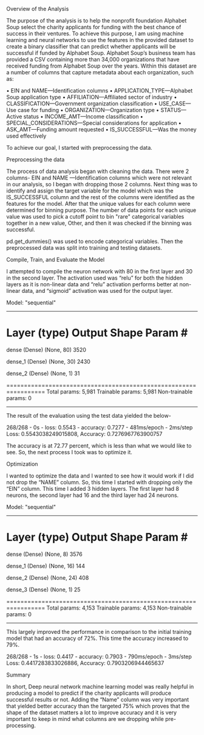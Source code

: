 ﻿Overview of the Analysis 

The purpose of the analysis is to help the nonprofit foundation Alphabet Soup select the charity applicants for funding with the best chance of success in their ventures. To achieve this purpose, I am using machine learning and neural networks to use the features in the provided dataset to create a binary classifier that can predict whether applicants will be successful if funded by Alphabet Soup.
Alphabet Soup’s business team has provided a CSV containing more than 34,000 organizations that have received funding from Alphabet Soup over the years. Within this dataset are a number of columns that capture metadata about each organization, such as:





• EIN and NAME—Identification columns
• APPLICATION_TYPE—Alphabet Soup application type
• AFFILIATION—Affiliated sector of industry
• CLASSIFICATION—Government organization classification
• USE_CASE—Use case for funding
• ORGANIZATION—Organization type
• STATUS—Active status
• INCOME_AMT—Income classification
• SPECIAL_CONSIDERATIONS—Special considerations for application
• ASK_AMT—Funding amount requested
• IS_SUCCESSFUL—Was the money used effectively





To achieve our goal, I started with preprocessing the data.


Preprocessing the data


The process of data analysis began with cleaning the data. There were 2 columns- EIN and NAME —Identification columns which were not relevant in our analysis, so I began with dropping those 2 columns.
 Next thing was to identify and assign the target variable for the model which was the IS_SUCCESSFUL column and the rest of the columns were identified as the features for the model. After that the unique values for each column were determined for binning purpose. The number of data points for each unique value was used to pick a cutoff point to bin "rare" categorical variables together in a new value, Other, and then it was checked if the binning was successful.


pd.get_dummies() was used to encode categorical variables. Then the preprocessed data was split into training and testing datasets.


Compile, Train, and Evaluate the Model



I attempted to compile the neuron network with 80 in the first layer and 30 in the second layer. The activation used was “relu” for both the hidden layers as it is non-linear data and “relu” activation performs better at non-linear data, and “sigmoid” activation was used for the output layer.



Model: "sequential"
_________________________________________________________________
 Layer (type)                Output Shape              Param #   
=================================================================
 dense (Dense)               (None, 80)                3520      
                                                                 
 dense_1 (Dense)             (None, 30)                2430      
                                                                 
 dense_2 (Dense)             (None, 1)                 31        
                                                                 
=================================================================
Total params: 5,981
Trainable params: 5,981
Non-trainable params: 0
_________________________________________________________________




The result of the evaluation using the test data yielded the below-



268/268 - 0s - loss: 0.5543 - accuracy: 0.7277 - 481ms/epoch - 2ms/step
Loss: 0.5543038249015808, Accuracy: 0.7276967763900757




The accuracy is at 72.77 percent, which is less than what we would like to see. So, the next process I took was to optimize it.








Optimization




I wanted to optimize the data and I wanted to see how it would work if I did not drop the “NAME” column. So, this time I started with dropping only the “EIN” column. This time I added 3 hidden layers. The first layer had 8 neurons, the second layer had 16 and the third layer had 24 neurons.

Model: "sequential"
_________________________________________________________________
 Layer (type)                Output Shape              Param #   
=================================================================
 dense (Dense)               (None, 8)                 3576      
                                                                 
 dense_1 (Dense)             (None, 16)                144       
                                                                 
 dense_2 (Dense)             (None, 24)                408       
                                                                 
 dense_3 (Dense)             (None, 1)                 25        
                                                                 
=================================================================
Total params: 4,153
Trainable params: 4,153
Non-trainable params: 0
_________________________________________________________________



 This largely improved the performance in comparison to the initial training model that had an accuracy of 72%. This time the accuracy increased to 79%.



268/268 - 1s - loss: 0.4417 - accuracy: 0.7903 - 790ms/epoch - 3ms/step
Loss: 0.4417283833026886, Accuracy: 0.7903206944465637






Summary


 In short, Deep neural network machine learning model was really helpful in producing a model to predict if the charity applicants will produce successful results or not.
Adding the “Name” column was very important that yielded better accuracy than the targeted 75% which proves that the shape of the dataset matters a lot to improve accuracy and it is very important to keep in mind what columns are we dropping while pre-processing.




